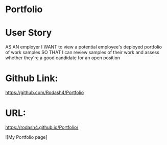# Portfolio

# User Story
AS AN employer
I WANT to view a potential employee's deployed portfolio of work samples
SO THAT I can review samples of their work and assess whether they're a good candidate for an open position

# Github Link: 
https://github.com/Rodash4/Portfolio
# URL: 
https://rodash4.github.io/Portfolio/

![My Portfolio page]


